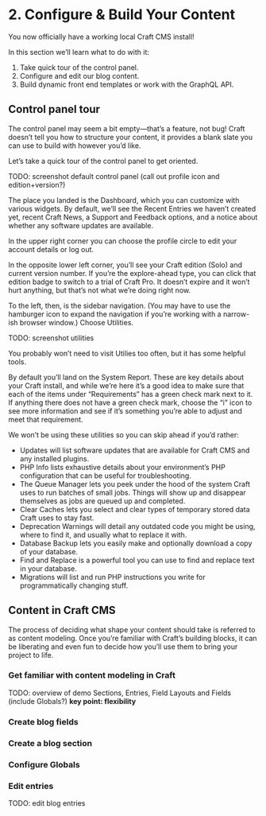 # 2. Configure & Build Your Content

You now officially have a working local Craft CMS install!

In this section we’ll learn what to do with it:

1. Take quick tour of the control panel.
2. Configure and edit our blog content.
3. Build dynamic front end templates or work with the GraphQL API.

## Control panel tour

The control panel may seem a bit empty—that’s a feature, not bug! Craft doesn’t tell you how to structure your content, it provides a blank slate you can use to build with however you’d like.

Let’s take a quick tour of the control panel to get oriented.

TODO: screenshot default control panel (call out profile icon and edition+version?)

The place you landed is the Dashboard, which you can customize with various widgets. By default, we’ll see the Recent Entries we haven’t created yet, recent Craft News, a Support and Feedback options, and a notice about whether any software updates are available.

In the upper right corner you can choose the profile circle to edit your account details or log out.

In the opposite lower left corner, you’ll see your Craft edition (Solo) and current version number. If you’re the explore-ahead type, you can click that edition badge to switch to a trial of Craft Pro. It doesn’t expire and it won’t hurt anything, but that’s not what we’re doing right now.

To the left, then, is the sidebar navigation. (You may have to use the hamburger icon to expand the navigation if you’re working with a narrow-ish browser window.) Choose Utilities.

TODO: screenshot utilities

You probably won’t need to visit Utilies too often, but it has some helpful tools.

By default you’ll land on the System Report. These are key details about your Craft install, and while we’re here it’s a good idea to make sure that each of the items under “Requirements” has a green check mark next to it. If anything there does not have a green check mark, choose the “i” icon to see more information and see if it’s something you’re able to adjust and meet that requirement.

We won’t be using these utilities so you can skip ahead if you’d rather:

- Updates will list software updates that are available for Craft CMS and any installed plugins.
- PHP Info lists exhaustive details about your environment’s PHP configuration that can be useful for troubleshooting.
- The Queue Manager lets you peek under the hood of the system Craft uses to run batches of small jobs. Things will show up and disappear themselves as jobs are queued up and completed.
- Clear Caches lets you select and clear types of temporary stored data Craft uses to stay fast.
- Deprecation Warnings will detail any outdated code you might be using, where to find it, and usually what to replace it with.
- Database Backup lets you easily make and optionally download a copy of your database.
- Find and Replace is a powerful tool you can use to find and replace text in your database.
- Migrations will list and run PHP instructions you write for programmatically changing stuff.

## Content in Craft CMS

The process of deciding what shape your content should take is referred to as content modeling. Once you’re familiar with Craft’s building blocks, it can be liberating and even fun to decide how you’ll use them to bring your project to life.

### Get familiar with content modeling in Craft

TODO: overview of demo Sections, Entries, Field Layouts and Fields (include Globals?) **key point: flexibility**

### Create blog fields

### Create a blog section

### Configure Globals

### Edit entries

TODO: edit blog entries
